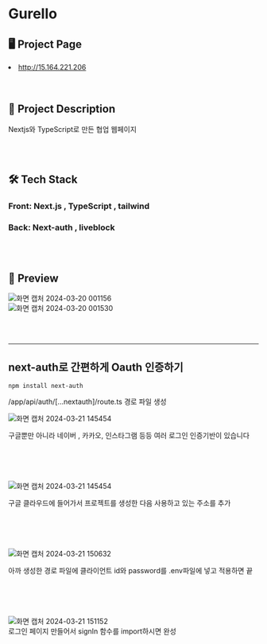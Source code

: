 
# Gurello

## 🖥️ Project Page  

<li><a href = "https://gurelllo.vercel.app/">http://15.164.221.206</a></li>
<br><br>


## 🧾 Project Description

Nextjs와 TypeScript로 만든 협업 웹페이지


<br><br>



## 🛠 Tech Stack

### Front: Next.js , TypeScript , tailwind  
### Back: Next-auth , liveblock

<br><br>

## 🎨 Preview

![화면 캡처 2024-03-20 001156](https://github.com/rnr9928/Next-project/assets/97073355/5b6736c3-f232-4fc9-a6cd-7d31a489932f)  
![화면 캡처 2024-03-20 001530](https://github.com/rnr9928/Next-project/assets/97073355/a10e495d-014b-406e-9ad4-668098702a88)

<br><br>

---

## next-auth로 간편하게 Oauth 인증하기

```
npm install next-auth
```

/app/api/auth/[...nextauth]/route.ts 경로 파일 생성  


![화면 캡처 2024-03-21 145454](https://github.com/rnr9928/Next-project/assets/97073355/a0ac7ce0-b310-4db6-bdc7-fd776739de00)  

구글뿐만 아니라 네이버 , 카카오, 인스타그램 등등 여러 로그인 인증기반이 있습니다  
<br><br><br><br>

![화면 캡처 2024-03-21 145454](https://github.com/rnr9928/Next-project/assets/97073355/9843ceb5-f1f7-4f8a-9e01-1169f890d609)

구글 클라우드에 들어가서 프로젝트를 생성한 다음 
사용하고 있는 주소를 추가  
<br><br><br><br>

![화면 캡처 2024-03-21 150632](https://github.com/rnr9928/Next-project/assets/97073355/cf19494a-ed6a-48cc-be1e-18cd9a707224)

아까 생성한 경로 파일에  클라이언트 id와 password를 .env파일에 넣고
적용하면 끝  
<br><br><br><br>

![화면 캡처 2024-03-21 151152](https://github.com/rnr9928/Next-project/assets/97073355/c6f8a713-2e40-46ac-91d1-8136c833efe9)  
로그인 페이지 만들어서 signIn 함수를 import하시면 완성

<br><br><br><br>
